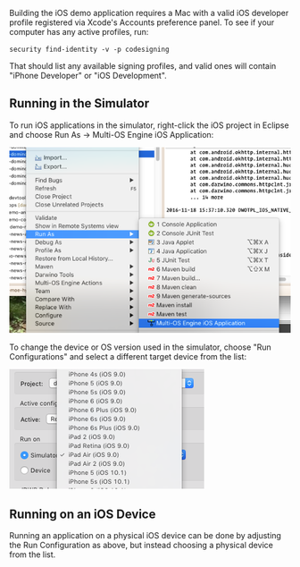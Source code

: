 Building the iOS demo application requires a Mac with a valid iOS developer profile registered via Xcode's Accounts preference panel. To see if your computer has any active profiles, run:

	security find-identity -v -p codesigning

That should list any available signing profiles, and valid ones will contain "iPhone Developer" or "iOS Development".

Running in the Simulator
------------------------

To run iOS applications in the simulator, right-click the iOS project in Eclipse and choose Run As &rarr; Multi-OS Engine iOS Application:

![](run-as-moe.png)

To change the device or OS version used in the simulator, choose "Run Configurations" and select a different target device from the list:

![](run-as-moe-2.png)

Running on an iOS Device
------------------------

Running an application on a physical iOS device can be done by adjusting the Run Configuration as above, but instead choosing a physical device from the list.